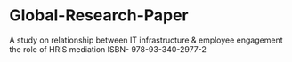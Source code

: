 # Global-Research-Paper
A study on relationship between IT infrastructure &amp; employee engagement the role of HRIS  mediation  ISBN- 978-93-340-2977-2
